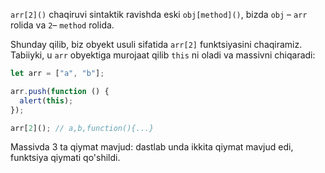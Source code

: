 `arr[2]()` chaqiruvi sintaktik ravishda eski `obj[method]()`, bizda `obj` – `arr` rolida va `2`– `method` rolida.

Shunday qilib, biz obyekt usuli sifatida `arr[2]` funktsiyasini chaqiramiz. Tabiiyki, u `arr` obyektiga murojaat qilib `this` ni oladi va massivni chiqaradi:

```js run
let arr = ["a", "b"];

arr.push(function () {
  alert(this);
});

arr[2](); // a,b,function(){...}
```

Massivda 3 ta qiymat mavjud: dastlab unda ikkita qiymat mavjud edi, funktsiya qiymati qo'shildi.
